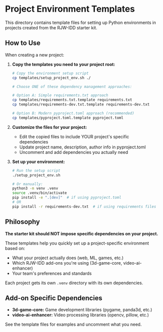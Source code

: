 # Project Environment Templates

This directory contains template files for setting up Python environments in projects created from the RJW-IDD starter kit.

## How to Use

When creating a new project:

1. **Copy the templates you need to your project root:**
   ```bash
   # Copy the environment setup script
   cp templates/setup_project_env.sh ./
   
   # Choose ONE of these dependency management approaches:
   
   # Option A: Simple requirements.txt approach
   cp templates/requirements.txt.template requirements.txt
   cp templates/requirements-dev.txt.template requirements-dev.txt
   
   # Option B: Modern pyproject.toml approach (recommended)
   cp templates/pyproject.toml.template pyproject.toml
   ```

2. **Customize the files for your project:**
   - Edit the copied files to include YOUR project's specific dependencies
   - Update project name, description, author info in pyproject.toml
   - Uncomment and add dependencies you actually need

3. **Set up your environment:**
   ```bash
   # Run the setup script
   ./setup_project_env.sh
   
   # Or manually:
   python3 -m venv .venv
   source .venv/bin/activate
   pip install -e ".[dev]"  # if using pyproject.toml
   # OR
   pip install -r requirements-dev.txt  # if using requirements files
   ```

## Philosophy

**The starter kit should NOT impose specific dependencies on your project.**

These templates help you quickly set up a project-specific environment based on:
- What your project actually does (web, ML, games, etc.)
- Which RJW-IDD add-ons you're using (3d-game-core, video-ai-enhancer)
- Your team's preferences and standards

Each project gets its own `.venv` directory with its own dependencies.

## Add-on Specific Dependencies

- **3d-game-core:** Game development libraries (pygame, panda3d, etc.)
- **video-ai-enhancer:** Video processing libraries (opencv, pillow, etc.)

See the template files for examples and uncomment what you need.